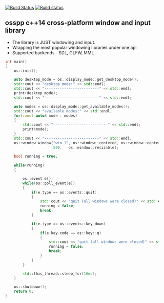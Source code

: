[![Build Status](https://travis-ci.org/volcoma/ospp.svg?branch=master)](https://travis-ci.org/volcoma/ospp)
[![Build status](https://ci.appveyor.com/api/projects/status/ehyrmrsyr49xj06q?svg=true)](https://ci.appveyor.com/project/volcoma/ospp)

## osspp c++14 cross-platform window and input library
- The library is JUST windowing and input.
- Wrapping the most popular windowing libraries under one api
- Supported backends - SDL, GLFW, MML

```c++
int main()
{
	os::init();

	auto desktop_mode = os::display_mode::get_desktop_mode();
	std::cout << "desktop mode:" << std::endl;
	std::cout << "-------------------------" << std::endl;
	print(desktop_mode);
	std::cout << "-------------------------" << std::endl;

	auto modes = os::display_mode::get_available_modes();
	std::cout << "available modes:" << std::endl;
	for(const auto& mode : modes)
	{
		std::cout << "-------------------------" << std::endl;
		print(mode);
	}
	std::cout << "-------------------------" << std::endl;
	os::window window{"win 1", os::window::centered, os::window::centered, 500,
					  500,	 os::window::resizable};
					  
	bool running = true;

    while(running)
	{

		os::event e{};
		while(os::poll_event(e))
		{
			if(e.type == os::events::quit)
			{
				std::cout << "quit (all windows were closed)" << std::endl;
				running = false;
				break;
			}

			if(e.type == os::events::key_down)
			{
				if(e.key.code == os::key::q)
				{
					std::cout << "quit (all windows were closed)" << std::endl;
					running = false;
					break;
				}
			}
		}

		std::this_thread::sleep_for(16ms);
	}

	os::shutdown();
    return 0;
}
```
